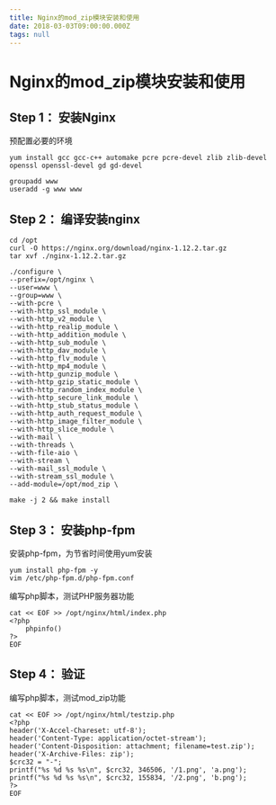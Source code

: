 ```yaml
---
title: Nginx的mod_zip模块安装和使用
date: 2018-03-03T09:00:00.000Z
tags: null
---
```

# Nginx的mod_zip模块安装和使用

## Step 1： 安装Nginx
预配置必要的环境

```
yum install gcc gcc-c++ automake pcre pcre-devel zlib zlib-devel openssl openssl-devel gd gd-devel
```



```
groupadd www
useradd -g www www
```

<!-- more --> 

## Step 2： 编译安装nginx

```
cd /opt
curl -O https://nginx.org/download/nginx-1.12.2.tar.gz
tar xvf ./nginx-1.12.2.tar.gz
```

```
./configure \
--prefix=/opt/nginx \
--user=www \
--group=www \
--with-pcre \
--with-http_ssl_module \
--with-http_v2_module \
--with-http_realip_module \
--with-http_addition_module \
--with-http_sub_module \
--with-http_dav_module \
--with-http_flv_module \
--with-http_mp4_module \
--with-http_gunzip_module \
--with-http_gzip_static_module \
--with-http_random_index_module \
--with-http_secure_link_module \
--with-http_stub_status_module \
--with-http_auth_request_module \
--with-http_image_filter_module \
--with-http_slice_module \
--with-mail \
--with-threads \
--with-file-aio \
--with-stream \
--with-mail_ssl_module \
--with-stream_ssl_module \
--add-module=/opt/mod_zip \
```

```
make -j 2 && make install
```




## Step 3： 安装php-fpm
安装php-fpm，为节省时间使用yum安装

```
yum install php-fpm -y
vim /etc/php-fpm.d/php-fpm.conf
```



编写php脚本，测试PHP服务器功能

```
cat << EOF >> /opt/nginx/html/index.php
<?php
    phpinfo()
?>
EOF
```



## Step 4： 验证
编写php脚本，测试mod_zip功能

```
cat << EOF >> /opt/nginx/html/testzip.php
<?php
header('X-Accel-Chareset: utf-8');
header('Content-Type: application/octet-stream');
header('Content-Disposition: attachment; filename=test.zip');
header('X-Archive-Files: zip');
$crc32 = "-";
printf("%s %d %s %s\n", $crc32, 346506, '/1.png', 'a.png');
printf("%s %d %s %s\n", $crc32, 155834, '/2.png', 'b.png');
?>
EOF
```

